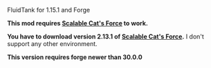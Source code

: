 FluidTank for 1.15.1 and Forge

**This mod requires [Scalable Cat's Force](https://www.curseforge.com/minecraft/mc-mods/scalable-cats-force) to work.**

**You have to download version 2.13.1 of [Scalable Cat's Force](https://www.curseforge.com/minecraft/mc-mods/scalable-cats-force).**
I don't support any other environment.

**This version requires forge newer than 30.0.0**
